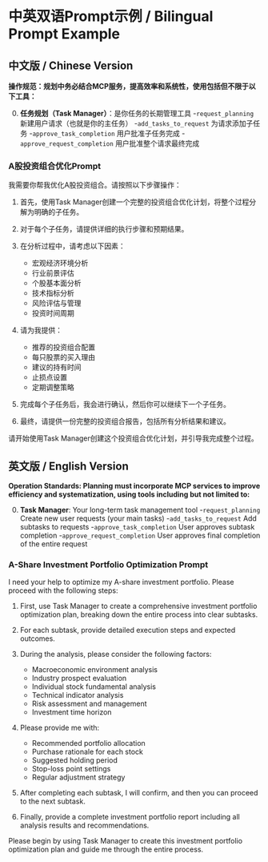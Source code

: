 # 中英双语Prompt示例 / Bilingual Prompt Example

## 中文版 / Chinese Version

**操作规范：规划中务必结合MCP服务，提高效率和系统性，使用包括但不限于以下工具：**

0. **任务规划（Task Manager）**：是你任务的长期管理工具
    -`request_planning` 新建用户请求（也就是你的主任务）
    -`add_tasks_to_request` 为请求添加子任务
    -`approve_task_completion` 用户批准子任务完成
    -`approve_request_completion` 用户批准整个请求最终完成

### A股投资组合优化Prompt

我需要你帮我优化A股投资组合。请按照以下步骤操作：

1. 首先，使用Task Manager创建一个完整的投资组合优化计划，将整个过程分解为明确的子任务。

2. 对于每个子任务，请提供详细的执行步骤和预期结果。

3. 在分析过程中，请考虑以下因素：
   - 宏观经济环境分析
   - 行业前景评估
   - 个股基本面分析
   - 技术指标分析
   - 风险评估与管理
   - 投资时间周期

4. 请为我提供：
   - 推荐的投资组合配置
   - 每只股票的买入理由
   - 建议的持有时间
   - 止损点设置
   - 定期调整策略

5. 完成每个子任务后，我会进行确认，然后你可以继续下一个子任务。

6. 最终，请提供一份完整的投资组合报告，包括所有分析结果和建议。

请开始使用Task Manager创建这个投资组合优化计划，并引导我完成整个过程。

## 英文版 / English Version

**Operation Standards: Planning must incorporate MCP services to improve efficiency and systematization, using tools including but not limited to:**

0. **Task Manager**: Your long-term task management tool
    -`request_planning` Create new user requests (your main tasks)
    -`add_tasks_to_request` Add subtasks to requests
    -`approve_task_completion` User approves subtask completion
    -`approve_request_completion` User approves final completion of the entire request

### A-Share Investment Portfolio Optimization Prompt

I need your help to optimize my A-share investment portfolio. Please proceed with the following steps:

1. First, use Task Manager to create a comprehensive investment portfolio optimization plan, breaking down the entire process into clear subtasks.

2. For each subtask, provide detailed execution steps and expected outcomes.

3. During the analysis, please consider the following factors:
   - Macroeconomic environment analysis
   - Industry prospect evaluation
   - Individual stock fundamental analysis
   - Technical indicator analysis
   - Risk assessment and management
   - Investment time horizon

4. Please provide me with:
   - Recommended portfolio allocation
   - Purchase rationale for each stock
   - Suggested holding period
   - Stop-loss point settings
   - Regular adjustment strategy

5. After completing each subtask, I will confirm, and then you can proceed to the next subtask.

6. Finally, provide a complete investment portfolio report including all analysis results and recommendations.

Please begin by using Task Manager to create this investment portfolio optimization plan and guide me through the entire process.